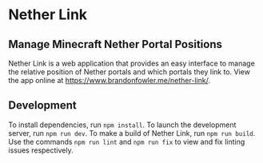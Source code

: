 # Nether Link

## Manage Minecraft Nether Portal Positions

Nether Link is a web application that provides an easy interface to manage the relative position of Nether portals and which portals they link to. View the app online at https://www.brandonfowler.me/nether-link/.

## Development

To install dependencies, run `npm install`. To launch the development server, run `npm run dev`. To make a build of Nether Link, run `npm run build`. Use the commands `npm run lint` and `npm run fix` to view and fix linting issues respectively.
